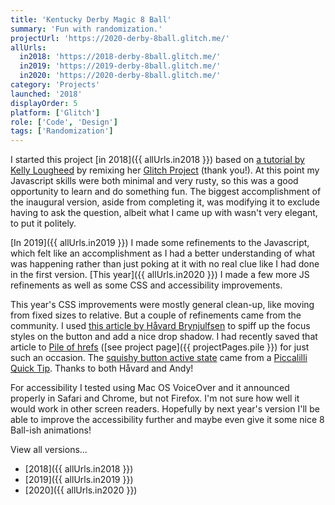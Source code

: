 ```yaml
---
title: 'Kentucky Derby Magic 8 Ball'
summary: 'Fun with randomization.'
projectUrl: 'https://2020-derby-8ball.glitch.me/'
allUrls:
  in2018: 'https://2018-derby-8ball.glitch.me/'
  in2019: 'https://2019-derby-8ball.glitch.me/'
  in2020: 'https://2020-derby-8ball.glitch.me/'
category: 'Projects'
launched: '2018'
displayOrder: 5
platform: ['Glitch']
role: ['Code', 'Design']
tags: ['Randomization']
---
```

I started this project [in 2018]({{ allUrls.in2018 }}) based on [a tutorial by Kelly Lougheed](https://medium.com/@kellylougheed/javascript-magic-8-ball-with-basic-dom-manipulation-1636b83c3c26) by remixing her [Glitch Project](https://glitch.com/~8ball-starter) (thank you!). At this point my Javascript skills were both minimal and very rusty, so this was a good opportunity to learn and do something fun. The biggest accomplishment of the inaugural version, aside from completing it, was modifying it to exclude having to ask the question, albeit what I came up with wasn't very elegant, to put it politely.

[In 2019]({{ allUrls.in2019 }}) I made some refinements to the Javascript, which felt like an accomplishment as I had a better understanding of what was happening rather than just poking at it with no real clue like I had done in the first version. [This year]({{ allUrls.in2020 }}) I made a few more JS refinements as well as some CSS and accessibility improvements.

This year's CSS improvements were mostly general clean-up, like moving from fixed sizes to relative. But a couple of refinements came from the community. I used [this article by Håvard Brynjulfsen](https://havardbrynjulfsen.design/writing/posts/create-better-accessible-foucs-effects/) to spiff up the focus styles on the button and add a nice drop shadow. I had recently saved that article to [Pile of hrefs](https://pile-of-hrefs.com/) ([see project page]({{ projectPages.pile }}) for just such an occasion. The [squishy button active state](https://piccalil.li/quick-tip/squishy-button-active-state/) came from a [Piccalilli Quick Tip](https://piccalil.li/quick-tips/). Thanks to both Håvard and Andy!

For accessibility I tested using Mac OS VoiceOver and it announced properly in Safari and Chrome, but not Firefox. I'm not sure how well it would work in other screen readers. Hopefully by next year's version I'll be able to improve the accessibility further and maybe even give it some nice 8 Ball-ish animations!


View all versions...
* [2018]({{ allUrls.in2018 }})
* [2019]({{ allUrls.in2019 }})
* [2020]({{ allUrls.in2020 }})
